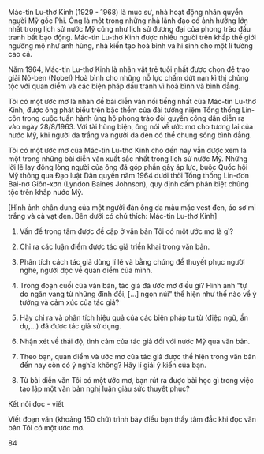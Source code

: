 Mác-tin Lu-thơ Kinh (1929 - 1968) là mục sư, nhà hoạt động nhân quyền người Mỹ gốc Phi. Ông là một trong những nhà lãnh đạo có ảnh hưởng lớn nhất trong lịch sử nước Mỹ cũng như lịch sử đương đại của phong trào đấu tranh bất bạo động. Mác-tin Lu-thơ Kinh được nhiều người trên khắp thế giới ngưỡng mộ như anh hùng, nhà kiến tạo hoà bình và hi sinh cho một lí tưởng cao cả.

Năm 1964, Mác-tin Lu-thơ Kinh là nhân vật trẻ tuổi nhất được chọn để trao giải Nô-ben (Nobel) Hoà bình cho những nỗ lực chấm dứt nạn kì thị chủng tộc với quan điểm và các biện pháp đấu tranh vì hoà bình và bình đẳng.

Tôi có một ước mơ là nhan đề bài diễn văn nổi tiếng nhất của Mác-tin Lu-thơ Kinh, được ông phát biểu trên bậc thềm của đài tưởng niệm Tổng thống Lin-côn trong cuộc tuần hành ủng hộ phong trào đòi quyền công dân diễn ra vào ngày 28/8/1963. Với tài hùng biện, ông nói về ước mơ cho tương lai của nước Mỹ, khi người da trắng và người da đen có thể chung sống bình đẳng.

Tôi có một ước mơ của Mác-tin Lu-thơ Kinh cho đến nay vẫn được xem là một trong những bài diễn văn xuất sắc nhất trong lịch sử nước Mỹ. Những lời lẽ lay động lòng người của ông đã góp phần gây áp lực, buộc Quốc hội Mỹ thông qua Đạo luật Dân quyền năm 1964 dưới thời Tổng thống Lin-đơn Bai-nơ Giôn-xơn (Lyndon Baines Johnson), quy định cấm phân biệt chủng tộc trên khắp nước Mỹ.

[Hình ảnh chân dung của một người đàn ông da màu mặc vest đen, áo sơ mi trắng và cà vạt đen. Bên dưới có chú thích: Mác-tin Lu-thơ Kinh]

1. Vấn đề trọng tâm được đề cập ở văn bản Tôi có một ước mơ là gì?

2. Chỉ ra các luận điểm được tác giả triển khai trong văn bản.

3. Phân tích cách tác giả dùng lí lẽ và bằng chứng để thuyết phục người nghe, người đọc về quan điểm của mình.

4. Trong đoạn cuối của văn bản, tác giả đã ước mơ điều gì? Hình ảnh "tự do ngân vang từ những đỉnh đồi, [...] ngọn núi" thể hiện như thế nào về ý tưởng và cảm xúc của tác giả?

5. Hãy chỉ ra và phân tích hiệu quả của các biện pháp tu từ (điệp ngữ, ẩn dụ,...) đã được tác giả sử dụng.

6. Nhận xét về thái độ, tình cảm của tác giả đối với nước Mỹ qua văn bản.

7. Theo bạn, quan điểm và ước mơ của tác giả được thể hiện trong văn bản đến nay còn có ý nghĩa không? Hãy lí giải ý kiến của bạn.

8. Từ bài diễn văn Tôi có một ước mơ, bạn rút ra được bài học gì trong việc tạo lập một văn bản nghị luận giàu sức thuyết phục?

Kết nối đọc - viết

Viết đoạn văn (khoảng 150 chữ) trình bày điều bạn thấy tâm đắc khi đọc văn bản Tôi có một ước mơ.

84